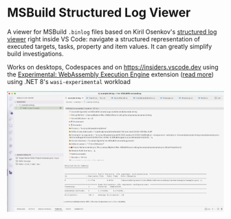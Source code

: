 # MSBuild Structured Log Viewer

A viewer for MSBuild `.binlog` files based on
Kiril Osenkov's [structured log viewer](https://msbuildlog.com) right inside VS Code: navigate a structured representation of executed targets, tasks, property and item values. It can greatly simplify build investigations.

Works on desktops, Codespaces and on <https://insiders.vscode.dev> using the [Experimental: WebAssembly Execution Engine](https://marketplace.visualstudio.com/items?itemName=ms-vscode.wasm-wasi-core) extension ([read more](https://code.visualstudio.com/blogs/2023/06/05/vscode-wasm-wasi)) using .NET 8's `wasi-experimental` workload

![screenshot](./assets/example-screenshot.png)
